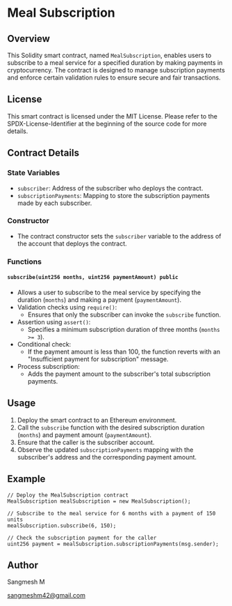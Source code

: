 # Meal Subscription 

## Overview

This Solidity smart contract, named `MealSubscription`, enables users to subscribe to a meal service for a specified duration by making payments in cryptocurrency. The contract is designed to manage subscription payments and enforce certain validation rules to ensure secure and fair transactions.

## License

This smart contract is licensed under the MIT License. Please refer to the SPDX-License-Identifier at the beginning of the source code for more details.

## Contract Details

### State Variables

- `subscriber`: Address of the subscriber who deploys the contract.
- `subscriptionPayments`: Mapping to store the subscription payments made by each subscriber.

### Constructor

- The contract constructor sets the `subscriber` variable to the address of the account that deploys the contract.

### Functions

#### `subscribe(uint256 months, uint256 paymentAmount) public`

- Allows a user to subscribe to the meal service by specifying the duration (`months`) and making a payment (`paymentAmount`).
- Validation checks using `require()`:
  - Ensures that only the subscriber can invoke the `subscribe` function.
- Assertion using `assert()`:
  - Specifies a minimum subscription duration of three months (`months >= 3`).
- Conditional check:
  - If the payment amount is less than 100, the function reverts with an "Insufficient payment for subscription" message.
- Process subscription:
  - Adds the payment amount to the subscriber's total subscription payments.

## Usage

1. Deploy the smart contract to an Ethereum environment.
2. Call the `subscribe` function with the desired subscription duration (`months`) and payment amount (`paymentAmount`).
3. Ensure that the caller is the subscriber account.
4. Observe the updated `subscriptionPayments` mapping with the subscriber's address and the corresponding payment amount.

## Example

```solidity
// Deploy the MealSubscription contract
MealSubscription mealSubscription = new MealSubscription();

// Subscribe to the meal service for 6 months with a payment of 150 units
mealSubscription.subscribe(6, 150);

// Check the subscription payment for the caller
uint256 payment = mealSubscription.subscriptionPayments(msg.sender);
```
## Author 

Sangmesh M

sangmeshm42@gmail.com
